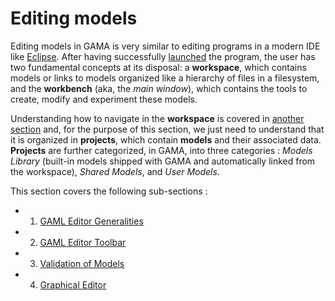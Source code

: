 
# Editing models



Editing models in GAMA is very similar to editing programs in a modern IDE like [Eclipse](http://www.eclipse.rog). After having successfully [launched](Launching.md) the program, the user has two fundamental concepts at its disposal: a **workspace**, which contains models or links to models organized like a hierarchy of files in a filesystem, and the **workbench** (aka, the _main window_), which contains the tools to create, modify and experiment these models.

Understanding how to navigate in the **workspace** is covered in [another section](NavigatingWorkspace.md) and, for the purpose of this section, we just need to understand that it is organized in **projects**, which contain **models** and their associated data. **Projects** are further categorized, in GAMA, into three categories : _Models Library_ (built-in models shipped with GAMA and automatically linked from the workspace), _Shared Models_, and _User Models_.

This section covers the following sub-sections :

  * 1. [GAML Editor Generalities](GamlEditorGeneralities.md)
  * 2. [GAML Editor Toolbar](GamlEditorToolbar.md)
  * 3. [Validation of Models](ValidationOfModels.md)
  * 4. [Graphical Editor](GraphicalEditor.md)